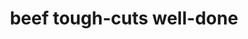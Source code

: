 ---
layout: guide
path: beef-tough-cuts-well-done
title: beef tough-cuts well-done
type: beef
food: tough-cuts
doneness: well-done
temp_c: 85
temp_f: 185
minimum: 7
best: 8
maximum: 16
---